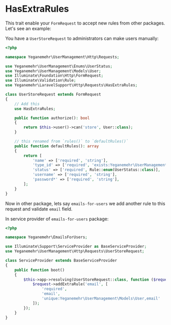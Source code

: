 # HasExtraRules

This trait enable your `FormRequest` to accept new rules from other packages.
Let's see an example:

You have a `UserStoreRequest` to administrators can make users manually:
```php
<?php

namespace Yeganemehr\UserManagement\Http\Requests;

use Yeganemehr\UserManagement\Enums\UserStatus;
use Yeganemehr\UserManagement\Models\User;
use Illuminate\Foundation\Http\FormRequest;
use Illuminate\Validation\Rule;
use Yeganemehr\LaravelSupport\Http\Requests\HasExtraRules;

class UserStoreRequest extends FormRequest
{
	// Add this
	use HasExtraRules;

    public function authorize(): bool
    {
        return $this->user()->can('store', User::class);
    }

	// this renamed from `rules()` to `defaultRules()`
    public function defaultRules(): array
    {
        return [
            'name' => ['required', 'string'],
            'type_id' => ['required', 'exists:Yeganemehr\UserManagement\Models\UserType,id'],
            'status' => ['required', Rule::enum(UserStatus::class)],
            'username' => ['required', 'string'],
            'password*' => ['required', 'string'],
        ];
    }
}
```

Now in other package, lets say `emails-for-users` we add another rule to this request and validate `email` field.

In service provider of `emails-for-users` package:
```php
<?php

namespace Yeganemehr\EmailsForUsers;

use Illuminate\Support\ServiceProvider as BaseServiceProvider;
use Yeganemehr\UserManagement\Http\Requests\UserStoreRequest;

class ServiceProvider extends BaseServiceProvider
{
	public function boot()
    {
        $this->app->resolving(UserStoreRequest::class, function ($request) {
            $request->addExtraRule('email', [
				'required',
				'email',
				'unique:Yeganemehr\UserManagement\Models\User,email'
			]);
        });
    }
}
```